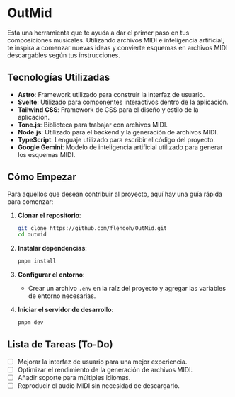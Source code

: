 # OutMid

Esta una herramienta que te ayuda a dar el primer paso en tus composiciones musicales. Utilizando archivos MIDI e inteligencia artificial, te inspira a comenzar nuevas ideas y convierte esquemas en archivos MIDI descargables según tus instrucciones.

## Tecnologías Utilizadas

- **Astro**: Framework utilizado para construir la interfaz de usuario.
- **Svelte**: Utilizado para componentes interactivos dentro de la aplicación.
- **Tailwind CSS**: Framework de CSS para el diseño y estilo de la aplicación.
- **Tone.js**: Biblioteca para trabajar con archivos MIDI.
- **Node.js**: Utilizado para el backend y la generación de archivos MIDI.
- **TypeScript**: Lenguaje utilizado para escribir el código del proyecto.
- **Google Gemini**: Modelo de inteligencia artificial utilizado para generar los esquemas MIDI.

## Cómo Empezar

Para aquellos que desean contribuir al proyecto, aquí hay una guía rápida para comenzar:

1. **Clonar el repositorio**:
    ```sh
    git clone https://github.com/flendoh/OutMid.git
    cd outmid
    ```

2. **Instalar dependencias**:
    ```sh
    pnpm install
    ```

3. **Configurar el entorno**:
    - Crear un archivo `.env` en la raíz del proyecto y agregar las variables de entorno necesarias.

4. **Iniciar el servidor de desarrollo**:
    ```sh
    pnpm dev
    ```

## Lista de Tareas (To-Do)

- [ ] Mejorar la interfaz de usuario para una mejor experiencia.
- [ ] Optimizar el rendimiento de la generación de archivos MIDI.
- [ ] Añadir soporte para múltiples idiomas.
- [ ] Reproducir el audio MIDI sin necesidad de descargarlo.
